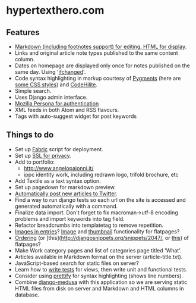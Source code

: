 # hypertexthero.com

Features
----

- [Markdown (including footnotes support) for editing, HTML for display](https://code.djangoproject.com/wiki/UsingMarkup).
- Links and original article note types published to the same content column.
- Dates on homepage are displayed only once for notes published on the same day. Using '[ifchanged](https://docs.djangoproject.com/en/dev/ref/templates/builtins/?from=olddocs#ifchanged)'.
- Code syntax highlighting in markup courtesy of [Pygments](http://pygments.org/) (here are [some CSS styles](https://github.com/richleland/pygments-css)) and [CodeHilite](http://pythonhosted.org/Markdown/extensions/code_hilite.html).
- Simple search.
- Uses Django admin interface.
- [Mozilla Persona for authentication](http://django-browserid.readthedocs.org/)
- XML feeds in both Atom and RSS flavours.
- Tags with auto-suggest widget for post keywords

## Things to do

- Set up [Fabric](http://docs.fabfile.org/en/1.6/tutorial.html) script for deployment.
- Set up [SSL for privacy](https://www.tbray.org/ongoing/When/201x/2012/12/02/HTTPS).
- Add to portfolio:
    - http://www.angelopaionni.it/
    - ippc identity work, including redrawn logo, trifold brochure, etc
- Add Textile as a text syntax option.
- Set up pagedown for markdown preview.
- [Automatically post new articles to Twitter](http://djangosnippets.org/snippets/1339/).
- Find a way to run django tests so each url on the site is accessed and generated automatically with a command.
- Finalize data import. Don't forget to fix macroman->utf-8 encoding problems and import keywords into tag field.
- Refactor breadcrumbs into templatetag to remove repetition.
- [Images in entries](http://stackoverflow.com/a/537966/412329)? [Image](http://stackoverflow.com/questions/1021487/add-functionality-to-django-flatpages-without-changing-the-original-django-app) and [thumbnail](https://bitbucket.org/winsmith/django-thumbnail/wiki/Home) functionality for flatpages?
- [Ordering](https://github.com/iambrandontaylor/django-admin-sortable) (or [this](http://djangosnippets.org/snippets/2047/, or [this](http://djangosnippets.org/snippets/1053/)) of flatpages?
- Make Work category pages and list of categories page titled 'What'.
- Articles available in Markdown format on the server (article-title.txt).
- JavaScript-based search for static files on server?
- Learn how to [write tests](http://www.tdd-django-tutorial.com/) for views, then write unit and functional tests.
- Consider using [prettify](http://google-code-prettify.googlecode.com/svn/trunk/README.html) for syntax highlighting (shows line numbers).
- Combine [django-medusa](https://github.com/mtigas/django-medusa/) with this application so we are serving static HTML files from disk on server and Markdown and HTML columns in database.